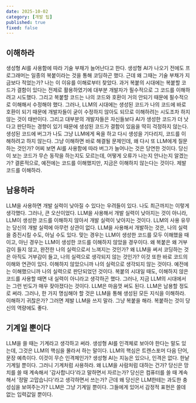```yaml
---
date: 2025-10-02
category: [개발 팁]
published: true
fixed: false
---
```


## 이해하라
생성형 AI를 사용함에 따라 기술 부채가 늘어난다고 한다.
생성형 AI가 나오기 전에도 프로그래머는 일종의 복붙이라는 것을 통해 코딩하곤 했다.
근데 왜 그때는 기술 부채가 지금보다 적었는가?
나는 이 이유를 이해로부터 찾았다.
과거 복붙의 시대에는 복붙할 코드가 결함이 있다는 전제로 활용하였기에
대부분 개발자가 필수적으로 그 코드를 이해하려고 시도했다.
그리고 복붙할 코드는 나의 코드와 호환이 거의 안되기 때문에
필수적으로 이해해서 수정해야 했다.
그러나, LLM의 시대에는 생성된 코드가 나의 코드에 바로 호환이 되기 때문에
개발자들이 굳이 수정하지 않아도 되므로 이해하려는 시도조차 하지 않는 것이 태반이다.
그리고 대부분의 개발자들은 자신들보다 AI가 생성한 코드가 더 낫다고 판단하는 경향이 있기 때문에
생성된 코드가 결함이 있음을 딱히 걱정하지 않는다.
생성된 코드에 버그가 나도 그냥 LLM에게 욕을 하고 다시 생성을 기다리지,
코드를 이해하려고 하지 않는다.
그냥 이해하면 바로 해결될 문제인데, 왜 다시 또 LLM에게 질문하는 것인가?
어찌 보면 AI를 사용함에 따라 버그가 늘어나는 것은 당연한 것이다.
당신이 보는 코드가 무슨 동작을 하는지도 모르는데, 어떻게 오류가 나는지 안나는지 알겠는가?
결론적으로, 예전에는 코드를 이해했지만, 지금은 이해하지 않는다는 것이다.
제발 코드를 이해하라.

## 남용하라
LLM을 사용하면 개발 실력이 낮아질 수 있다는 우려들이 있다.
나도 최근까지는 이렇게 생각했다.
그러나, 큰 오산이었다.
LLM을 사용해서 개발 실력이 낮아지는 것이 아니라,
LLM이 생성한 코드를 이해하지 않아서 개발 실력이 낮아지는 것이다.
LLM의 사용 유무는 당신의 개발 실력에 아무런 상관이 없다.
LLM을 사용해서 개발하는 것은, 나의 실력을 증진시킬 수도, 아닐 수도 있다.
맞는 경우는 LLM이 생성한 코드를 모두 이해했을 때이고,
아닌 경우는 LLM이 생성한 코드를 이해하지 않았을 경우이다.
왜 복붙은 왜 거부감이 들지 않고, 완전한 나의 실력으로서 느껴지는 것인가?
왜 LLM을 써서 코딩하는 것은 아직도 거부감이 들고, 나의 실력으로 생각되지 않는 것인가?
이것 또한 바로 코드의 이해와 연관이 있다.
이해하지 않았으니까 나의 실력으로 생각되지 않는 것이다.
예전에는 이해했으니까 나의 실력으로 판단되었던 것이다.
복붙의 시대일 때도, 이해하지 않은 코드를 사용할 때면 내 실력이 아니라고 생각하곤 했다.
그러나, 지금 LLM의 시대에서는 그런 빈도가 매우 잦아졌다는 것이다.
LLM은 마음껏 써도 된다.
LLM은 남용할 정도로 써라.
그러나, 한 가지 명심해야 할 것은
LLM을 통해 생성된 모든 지식을 이해하라.
이해하기 귀찮은가?
그러면 제발 LLM을 쓰지 말라.
그냥 복붙을 해라.
복붙하는 것이 당신의 역량에도 좋다.

## 기계일 뿐이다
LLM을 쓸 때는 기계라고 생각하고 써라.
생성형 AI를 인격체로 보아야 한다는 말도 있는데,
그것은 LLM의 핵심을 몰라서 하는 말이다.
LLM의 핵심은 트렌스포머 다음 단어, 문장 예측이다.
이것이 무슨 인격체인가?
생성형 AI는 지능은 있으나, 인격은 없다.
한낱 기계일 뿐이다.
그러니 기계처럼 사용하라.
왜 LLM을 사람처럼 대하는 건가?
당신은 망치를 쓸 때 계속해서 '감사합니다'라고 말하면서 자르는가?
당신은 컴퓨터를 쓸 때 계속해서 '정말 고맙습니다'라고 생각하면서 쓰는가?
근데 왜 당신은 LLM한테는 과도한 충성심을 보여주는가?
LLM은 그냥 기계일 뿐이다.
그들에게 있어서 감정적 표현은
쓸데없는 입력값일 뿐이다.